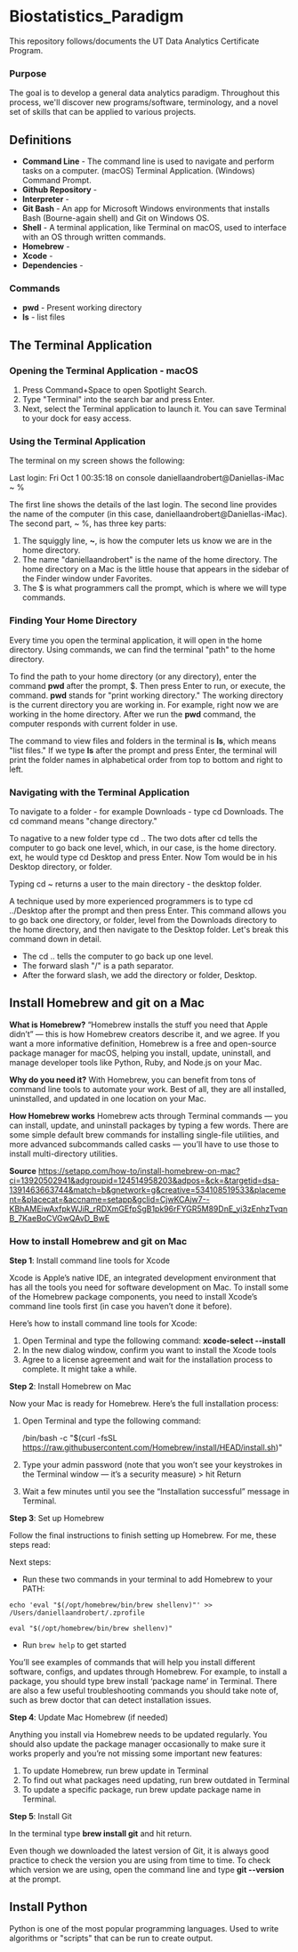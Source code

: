 # Biostatistics_Paradigm
This repository follows/documents the UT Data Analytics Certificate Program. 

### Purpose
The goal is to develop a general data analytics paradigm. Throughout this process, we'll discover new programs/software, terminology, and a novel set of skills that can be applied to various projects.

## Definitions
   - **Command Line** - The command line is used to navigate and perform tasks on a computer. (macOS) Terminal Application. (Windows) Command Prompt.
   - **Github Repository** - 
   - **Interpreter** - 
   - **Git Bash** - An app for Microsoft Windows environments that installs Bash (Bourne-again shell) and Git on Windows OS.
   - **Shell** - A terminal application, like Terminal on macOS, used to interface with an OS through written commands.
   - **Homebrew** - 
   - **Xcode** - 
   - **Dependencies** - 

### Commands
- **pwd** - Present working directory
- **ls** - list files

## The Terminal Application

### Opening the Terminal Application - macOS
   1. Press Command+Space to open Spotlight Search.
   2. Type "Terminal" into the search bar and press Enter.
   3. Next, select the Terminal application to launch it. You can save Terminal to your dock for easy access.

### Using the Terminal Application
The terminal on my screen shows the following:

Last login: Fri Oct  1 00:35:18 on console
daniellaandrobert@Daniellas-iMac ~ % 

The first line shows the details of the last login. The second line provides the name of the computer (in this case, daniellaandrobert@Daniellas-iMac). The second part, ~ %, has three key parts:

   1. The squiggly line, **~**, is how the computer lets us know we are in the home directory.
   2. The name "daniellaandrobert" is the name of the home directory. The home directory on a Mac is the little house that appears in the sidebar of the Finder window under Favorites.
   3. The $ is what programmers call the prompt, which is where we will type commands.

### Finding Your Home Directory
Every time you open the terminal application, it will open in the home directory. Using commands, we can find the terminal "path" to the home directory.

To find the path to your home directory (or any directory), enter the command **pwd** after the prompt, $. Then press Enter to run, or execute, the command.  **pwd** stands for "print working directory." The working directory is the current directory you are working in. For example, right now we are working in the home directory. After we run the **pwd** command, the computer responds with current folder in use.

The command to view files and folders in the terminal is **ls**, which means "list files." If we type **ls** after the prompt and press Enter, the terminal will print the folder names in alphabetical order from top to bottom and right to left.

### Navigating with the Terminal Application
To navigate to a folder - for example Downloads - type cd Downloads. The cd command means "change directory."

To nagative to a new folder type cd .. The two dots after cd tells the computer to go back one level, which, in our case, is the home directory. ext, he would type cd Desktop and press Enter. Now Tom would be in his Desktop directory, or folder.

Typing cd ~ returns a user to the main directory - the desktop folder.

A technique used by more experienced programmers is to type cd ../Desktop after the prompt and then press Enter. This command allows you to go back one directory, or folder, level from the Downloads directory to the home directory, and then navigate to the Desktop folder. Let's break this command down in detail.

   - The cd .. tells the computer to go back up one level.
   - The forward slash "/" is a path separator.
   - After the forward slash, we add the directory or folder, Desktop.

## Install Homebrew and git on a Mac
**What is Homebrew?** 
“Homebrew installs the stuff you need that Apple didn’t” — this is how Homebrew creators describe it, and we agree. If you want a more informative definition, Homebrew is a free and open-source package manager for macOS, helping you install, update, uninstall, and manage developer tools like Python, Ruby, and Node.js on your Mac. 

**Why do you need it?** 
With Homebrew, you can benefit from tons of command line tools to automate your work. Best of all, they are all installed, uninstalled, and updated in one location on your Mac.

**How Homebrew works**
Homebrew acts through Terminal commands — you can install, update, and uninstall packages by typing a few words. There are some simple default brew commands for installing single-file utilities, and more advanced subcommands called casks — you’ll have to use those to install multi-directory utilities.

**Source**
https://setapp.com/how-to/install-homebrew-on-mac?ci=13920502941&adgroupid=124514958203&adpos=&ck=&targetid=dsa-1391463663744&match=b&gnetwork=g&creative=534108519533&placement=&placecat=&accname=setapp&gclid=CjwKCAjw7--KBhAMEiwAxfpkWJiR_rRDXmGEfpSgB1pk96rFYGR5M89DnE_yi3zEnhzTvqnB_7KaeBoCVGwQAvD_BwE

### How to install Homebrew and git on Mac
**Step 1**: Install command line tools for Xcode

Xcode is Apple’s native IDE, an integrated development environment that has all the tools you need for software development on Mac. To install some of the Homebrew package components, you need to install Xcode’s command line tools first (in case you haven’t done it before). 

Here’s how to install command line tools for Xcode: 

   1. Open Terminal and type the following command: **xcode-select --install**
   2. In the new dialog window, confirm you want to install the Xcode tools
   3. Agree to a license agreement and wait for the installation process to complete. It might take a while. 

**Step 2**: Install Homebrew on Mac 

Now your Mac is ready for Homebrew. Here’s the full installation process: 

   1. Open Terminal and type the following command: 

      /bin/bash -c "$(curl -fsSL https://raw.githubusercontent.com/Homebrew/install/HEAD/install.sh)"

   2. Type your admin password (note that you won’t see your keystrokes in the Terminal window — it’s a security measure) > hit Return 
   3. Wait a few minutes until you see the “Installation successful” message in Terminal.

**Step 3**: Set up Homebrew

Follow the final instructions to finish setting up Homebrew. For me, these steps read:

Next steps:
   - Run these two commands in your terminal to add Homebrew to your PATH:
    
    echo 'eval "$(/opt/homebrew/bin/brew shellenv)"' >> /Users/daniellaandrobert/.zprofile
    
    eval "$(/opt/homebrew/bin/brew shellenv)"
    
   - Run `brew help` to get started

You’ll see examples of commands that will help you install different software, configs, and updates through Homebrew. For example, to install a package, you should type brew install ‘package name’ in Terminal. There are also a few useful troubleshooting commands you should take note of, such as brew doctor that can detect installation issues.  

**Step 4**: Update Mac Homebrew (if needed)

Anything you install via Homebrew needs to be updated regularly. You should also update the package manager occasionally to make sure it works properly and you’re not missing some important new features: 

   1. To update Homebrew, run brew update in Terminal
   2. To find out what packages need updating, run brew outdated in Terminal 
   3. To update a specific package, run brew update package name in Terminal. 

**Step 5**: Install Git

In the terminal type **brew install git** and hit return.

Even though we downloaded the latest version of Git, it is always good practice to check the version you are using from time to time. To check which version we are using, open the command line and type **git --version** at the prompt.

## Install Python
Python is one of the most popular programming languages. Used to write algorithms or "scripts" that can be run to create output.
